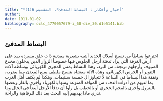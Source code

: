 ```yaml
---
title: "*أخبار وأفكار : البساط المدفئ*. المقتبس 6(1)"
author: 
date: 1911-01-02
bibliography: oclc_4770057679-i_60-div_30.d1e5141.bib
---
```




##  البساط المدفئ 


 اخترعوا بساطاً من نسيج أسلاك الحديد أشبه بشعرية معدنية ذات حلق مسردة   يمد على أرض الغرفة التي يراد تدفئة أرجل الجلوس فيها خصوصاً الزوار الذين يدخلون مخدع الضيوف وأرجلهم ترتجف من البرد، وهذا البساط يمس المجرى الكهربائي بوساطة آلات التنوير أو الجرس الكهربائي، وهذه الآلة مغشاة بنسيج ملطف يمنع المعدن مما يضربه، ونفقة هذا البساط في الساعة لا تتجاوز ال  خمسة  سنتيمات، وهكذا لم يكتف أهل الغرب بما لديهم من أدوات الدفء من المواقد المنوعة ومنها بالكهرباء وأخرى بالغاز وبعضها بالبترول وأخرى بالفحم الحجري أو بالحطب بل رأوا أن تدفأ الأرجل أيضاً في الحال وما ندري ماذا يهديهم إليه البحث بعد ذلك للرفاهية والراحة. 
